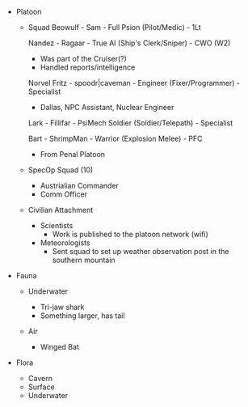 + Platoon
  + Squad
    Beowulf - Sam - Full Psion
    (Pilot/Medic) - 1Lt

    Nandez - Ragaar - True AI
    (Ship's Clerk/Sniper) - CWO (W2)
    + Was part of the Cruiser(?)
    + Handled reports/intelligence

    Norvel Fritz - spoodr|caveman - Engineer
    (Fixer/Programmer) - Specialist
    + Dallas, NPC Assistant, Nuclear Engineer

    Lark - Fillifar - PsiMech Soldier
    (Soldier/Telepath) - Specialist

    Bart - ShrimpMan - Warrior
    (Explosion Melee) - PFC
    + From Penal Platoon

  + SpecOp Squad (10)
    + Austrialian Commander
    + Comm Officer

  + Civilian Attachment
    + Scientists
      + Work is published to the platoon network (wifi)
    + Meteorologists
      + Sent squad to set up weather observation post in the southern mountain

+ Fauna
  + Underwater
    + Tri-jaw shark
    + Something larger, has tail

  + Air
    + Winged Bat

+ Flora
  + Cavern
  + Surface
  + Underwater
